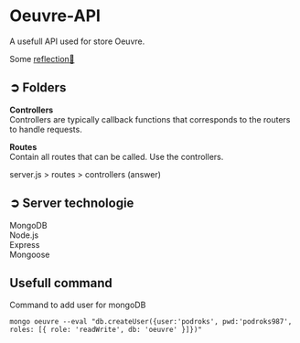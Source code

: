 # Oeuvre-API
A usefull API used for store Oeuvre.

Some [reflection🔗](./reflection.md)

## ➲ Folders
**Controllers**\
Controllers are typically callback functions that corresponds to the routers to handle requests.

**Routes**\
Contain all routes that can be called. Use the controllers.

server.js > routes > controllers (answer)

## ➲ Server technologie

MongoDB\
Node.js\
Express\
Mongoose

## Usefull command

Command to add user for mongoDB
```
mongo oeuvre --eval "db.createUser({user:'podroks', pwd:'podroks987', roles: [{ role: 'readWrite', db: 'oeuvre' }]})"
```
